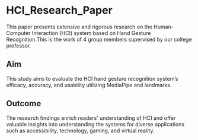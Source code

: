 # HCI_Research_Paper
<p>This paper presents extensive and rigorous research on the Human-Computer Interaction (HCI) system based on Hand Gesture Recognition.This is the work of 4 group members supervised by our college professor.</p>
<h2>Aim</h2>
This study aims to evaluate the HCI hand gesture recognition system’s efficacy, accuracy, and usability utilizing MediaPipe and landmarks.
<h2>Outcome</h2>
The research findings enrich readers’ understanding of HCI and offer valuable insights into understanding the systems for diverse applications such as accessibility, technology, gaming, and virtual reality.
